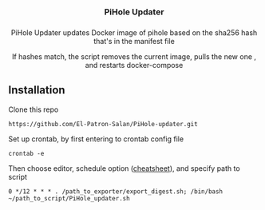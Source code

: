<h3 align="center">PiHole Updater</h3>
<h3></h3>
<p align="center">PiHole Updater updates Docker image of pihole based on the sha256 hash that's in the manifest file</p>
<p align="center">If hashes match, the script removes the current image, pulls the new one , and restarts docker-compose</p>
<h3></h3>

## Installation

Clone this repo
```
https://github.com/El-Patron-Salan/PiHole-updater.git
```
Set up crontab, by first entering to crontab config file
```
crontab -e
```
Then choose editor, schedule option ([cheatsheet](https://crontab.guru/examples.html)), and specify path to script
```
0 */12 * * * . /path_to_exporter/export_digest.sh; /bin/bash ~/path_to_script/PiHole_updater.sh
```
